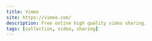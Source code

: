 ```yaml
---
title: Vimeo
site: https://vimeo.com/
description: Free online high quality video sharing.
tags: [collection, video, sharing]
---
```

